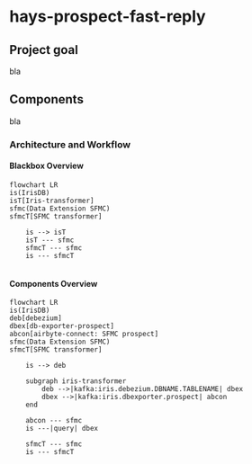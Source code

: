 # hays-prospect-fast-reply

## Project goal

bla

## Components

bla

### Architecture and Workflow

#### Blackbox Overview
```mermaid
flowchart LR
is(IrisDB)
isT[Iris-transformer]
sfmc(Data Extension SFMC)
sfmcT[SFMC transformer]

    is --> isT
    isT --- sfmc
    sfmcT --- sfmc
    is --- sfmcT  
    
```

#### Components Overview
```mermaid
flowchart LR
is(IrisDB)
deb[debezium]
dbex[db-exporter-prospect]
abcon[airbyte-connect: SFMC prospect]
sfmc(Data Extension SFMC)
sfmcT[SFMC transformer]

    is --> deb
    
    subgraph iris-transformer
        deb -->|kafka:iris.debezium.DBNAME.TABLENAME| dbex
        dbex -->|kafka:iris.dbexporter.prospect| abcon
    end

    abcon --- sfmc
    is ---|query| dbex
    
    sfmcT --- sfmc
    is --- sfmcT  
    
```